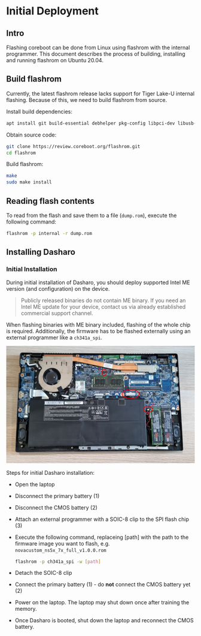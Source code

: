 # Initial Deployment

## Intro

Flashing coreboot can be done from Linux using flashrom with the internal
programmer. This document describes the process of building, installing and
running flashrom on Ubuntu 20.04.

## Build flashrom

Currently, the latest flashrom release lacks support for Tiger Lake-U internal
flashing. Because of this, we need to build flashrom from source.

Install build dependencies:

```bash
apt install git build-essential debhelper pkg-config libpci-dev libusb-1.0-0-dev libftdi1-dev meson
```

Obtain source code:

```bash
git clone https://review.coreboot.org/flashrom.git
cd flashrom
```

Build flashrom:

```bash
make
sudo make install
```

## Reading flash contents

To read from the flash and save them to a file (`dump.rom`), execute the
following command:

```bash
flashrom -p internal -r dump.rom
```

## Installing Dasharo

### Initial Installation

During initial installation of Dasharo, you should deploy supported Intel ME
version (and configuration) on the device.

> Publicly released binaries do not contain ME binary. If you need an Intel ME
> update for your device, contact us via already established commercial support
> channel.

When flashing binaries with ME binary included, flashing of the whole chip is
required. Additionally, the firmware has to be flashed externally using an
external programmer like a `ch341a_spi`.

![ns50mu chips](../../images/ns50mu_board_chips.jpg)

Steps for initial Dasharo installation:

- Open the laptop
- Disconnect the primary battery (1)
- Disconnect the CMOS battery (2)
- Attach an external programmer with a SOIC-8 clip to the SPI flash chip (3)
- Execute the following command, replaceing [path] with the path to the firmware
  image you want to flash, e.g. `novacustom_ns5x_7x_full_v1.0.0.rom`

  ```bash
  flashrom -p ch341a_spi -w [path]
  ```

- Detach the SOIC-8 clip
- Connect the primary battery (1) - do **not** connect the CMOS battery yet (2)
- Power on the laptop. The laptop may shut down once after training the memory.
- Once Dasharo is booted, shut down the laptop and reconnect the CMOS battery.
